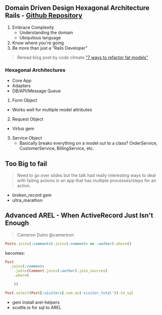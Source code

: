 ## Domain Driven Design Hexagonal Architecture Rails - [Github Repository](https://github.com/dwhelan/hex-ddd)
1. Embrace Complexity
   * Understanding the domain
   * Ubiquitous language
2. Know where you're going
3. Be more than just a "Rails Developer"

> Reread blog post by code climate ["7 ways to refactor fat models"](http://blog.codeclimate.com/blog/2012/10/17/7-ways-to-decompose-fat-activerecord-models/)

### Hexagonal Architectures
* Core App
* Adapters
* DB/API/Message Queue
1. Form Object
  * Works well for multiple model attributes
2. Request Object
  * Virtus gem
3. Service Object
    * Basically breaks everything on a model out to a class? OrderService, CustomerService, BillingService, etc.

 
## Too Big to fail
> Need to go over slides but the talk had really interesting ways to deal with failing actions in an app that has multiple processes/steps for an action.
* broken_record gem
* ultra_marathon


## Advanced AREL - When ActiveRecord Just Isn't Enough
> Cameron Dutro @camertron

````ruby
Posts.joins(:comments).joins(:comments => :author).where()
````

becomes:

````ruby
Post
  .joins(:comments
    .joins(Comment.joins(:author).join_sources)
    .where(

    ))

Post.select(Post[:visitors].sum.as('visitor_total')).to_sql
````

* gem install arel-helpers
* scuttle.io for sql to AREL